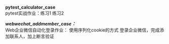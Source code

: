 **pytest_calculator_case**  
pytest实战作业：练习1 练习2

_**_webwechat_addmember_case：_**_  
Web企业微信自动化登录作业： 使用序列化cookie的方式 登录企业微信，完成添加联系人，加上断言验证